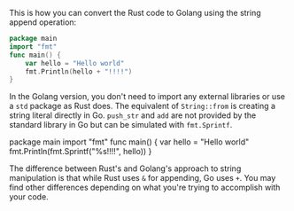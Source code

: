 This is how you can convert the Rust code to Golang using the string append operation:
```go
package main
import "fmt"
func main() {
    var hello = "Hello world"
    fmt.Println(hello + "!!!!")
}
```
In the Golang version, you don't need to import any external libraries or use a `std` package as Rust does. The equivalent of `String::from` is creating a string literal directly in Go. `push_str` and `add` are not provided by the standard library in Go but can be simulated with `fmt.Sprintf`.

package main
import "fmt"
func main() {
    var hello = "Hello world"
    fmt.Println(fmt.Sprintf("%s!!!!", hello))
}

The difference between Rust's and Golang's approach to string manipulation is that while Rust uses `&` for appending, Go uses `+`. You may find other differences depending on what you're trying to accomplish with your code.
